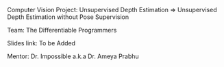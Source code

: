 Computer Vision Project:
Unsupervised Depth Estimation => Unsupervised Depth Estimation without Pose Supervision

Team: The Differentiable Programmers

Slides link: To be Added

Mentor: Dr. Impossible a.k.a Dr. Ameya Prabhu
